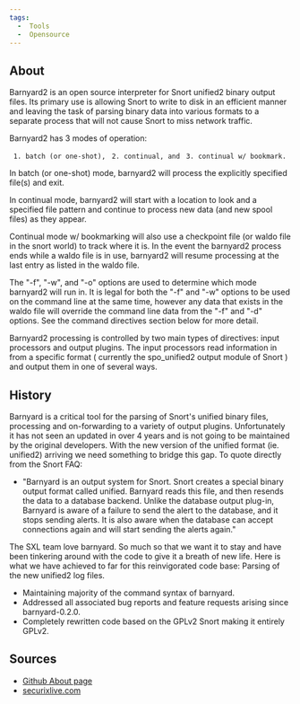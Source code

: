 ```yaml
---
tags:
  -  Tools
  -  Opensource
---
```

## About

Barnyard2 is an open source interpreter for Snort unified2 binary output
files. Its primary use is allowing Snort to write to disk in an
efficient manner and leaving the task of parsing binary data into
various formats to a separate process that will not cause Snort to miss
network traffic.

Barnyard2 has 3 modes of operation:

` 1. batch (or one-shot),`
` 2. continual, and`
` 3. continual w/ bookmark.`

In batch (or one-shot) mode, barnyard2 will process the explicitly
specified file(s) and exit.

In continual mode, barnyard2 will start with a location to look and a
specified file pattern and continue to process new data (and new spool
files) as they appear.

Continual mode w/ bookmarking will also use a checkpoint file (or waldo
file in the snort world) to track where it is. In the event the
barnyard2 process ends while a waldo file is in use, barnyard2 will
resume processing at the last entry as listed in the waldo file.

The "-f", "-w", and "-o" options are used to determine which mode
barnyard2 will run in. It is legal for both the "-f" and "-w" options to
be used on the command line at the same time, however any data that
exists in the waldo file will override the command line data from the
"-f" and "-d" options. See the command directives section below for more
detail.

Barnyard2 processing is controlled by two main types of directives:
input processors and output plugins. The input processors read
information in from a specific format ( currently the spo_unified2
output module of Snort ) and output them in one of several ways.

## History

Barnyard is a critical tool for the parsing of Snort's unified binary
files, processing and on-forwarding to a variety of output plugins.
Unfortunately it has not seen an updated in over 4 years and is not
going to be maintained by the original developers. With the new version
of the unified format (ie. unified2) arriving we need something to
bridge this gap. To quote directly from the Snort FAQ:

- "Barnyard is an output system for Snort. Snort creates a special
  binary output format called unified. Barnyard reads this file, and
  then resends the data to a database backend. Unlike the database
  output plug-in, Barnyard is aware of a failure to send the alert to
  the database, and it stops sending alerts. It is also aware when the
  database can accept connections again and will start sending the
  alerts again."

The SXL team love barnyard. So much so that we want it to stay and have
been tinkering around with the code to give it a breath of new life.
Here is what we have achieved to far for this reinvigorated code base:
Parsing of the new unified2 log files.

- Maintaining majority of the command syntax of barnyard.
- Addressed all associated bug reports and feature requests arising
  since barnyard-0.2.0.
- Completely rewritten code based on the GPLv2 Snort making it entirely
  GPLv2.

## Sources

- [Github About page](https://github.com/firnsy/barnyard2/)
- [securixlive.com](http://www.securixlive.com/barnyard2/about.php)